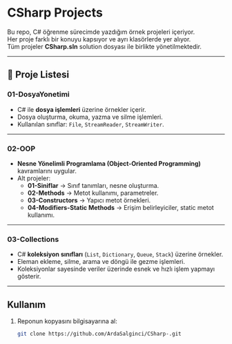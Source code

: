 # CSharp Projects

Bu repo, C# öğrenme sürecimde yazdığım örnek projeleri içeriyor.  
Her proje farklı bir konuyu kapsıyor ve ayrı klasörlerde yer alıyor.  
Tüm projeler **CSharp.sln** solution dosyası ile birlikte yönetilmektedir.

---

## 📂 Proje Listesi

### 01-DosyaYonetimi
- C# ile **dosya işlemleri** üzerine örnekler içerir.  
- Dosya oluşturma, okuma, yazma ve silme işlemleri.  
- Kullanılan sınıflar: `File`, `StreamReader`, `StreamWriter`.

---

### 02-OOP
- **Nesne Yönelimli Programlama (Object-Oriented Programming)** kavramlarını uygular.  
- Alt projeler:  
  - **01-Siniflar** → Sınıf tanımları, nesne oluşturma.  
  - **02-Methods** → Metot kullanımı, parametreler.  
  - **03-Constructors** → Yapıcı metot örnekleri.  
  - **04-Modifiers-Static Methods** → Erişim belirleyiciler, static metot kullanımı.  

---

### 03-Collections
- C# **koleksiyon sınıfları** (`List`, `Dictionary`, `Queue`, `Stack`) üzerine örnekler.  
- Eleman ekleme, silme, arama ve döngü ile gezme işlemleri.  
- Koleksiyonlar sayesinde veriler üzerinde esnek ve hızlı işlem yapmayı gösterir.

---

## Kullanım

1. Reponun kopyasını bilgisayarına al:
   ```bash
   git clone https://github.com/ArdaSalginci/CSharp-.git
